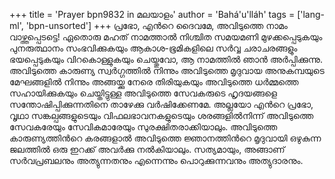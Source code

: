 +++
title = 'Prayer bpn9832 in മലയാളം'
author = 'Bahá'u'lláh'
tags = ['lang-ml', 'bpn-unsorted']
+++
പ്രഭോ, എന്‍റെ ദൈവമേ, അവിടുത്തെ നാമം  വാഴ്ത്തപ്പെടട്ടെ! ഏതൊരു മഹത് നാമത്താല്‍ നിശ്ചിത സമയമണി മുഴക്കപ്പെടുകയും പുനരുത്ഥാനം സംഭവിക്കുകയും ആകാശ-ഭൂമികളിലെ സര്‍വ്വ ചരാചരങ്ങളും ഭയപ്പെടുകയും വിറകൊള്ളുകയും ചെയ്തുവോ, ആ നാമത്തില്‍ ഞാന്‍ അര്‍പ്പിക്കുന്നു. അവിടുത്തെ കാരുണ്യ സ്വര്‍ഗ്ഗത്തില്‍ നിന്നും അവിടുത്തെ മൃദുവായ അനുകമ്പയുടെ മേഘങ്ങളില്‍ നിന്നും അങ്ങയ്ക്കു നേരെ തിരിയുകയും അവിടുത്തെ ധര്‍മ്മത്തെ സഹായിക്കുകയും ചെയ്തിട്ടുള്ള അവിടുത്തെ സേവകരുടെ ഹൃദയങ്ങളെ സന്തോഷിപ്പിക്കുന്നതിനെ താഴേക്കു വര്‍ഷിക്കേണമേ. 
അല്ലയോ എന്‍റെ പ്രഭോ, വൃഥാ സങ്കല്പങ്ങളുടെയും വിഫലഭാവനകളുടെയും ശരങ്ങളില്‍നിന്ന് അവിടുത്തെ സേവകരേയും സേവികമാരേയും സുരക്ഷിതരാക്കിയാലും. അവിടുത്തെ കാരുണ്യത്തിന്‍റെ കരങ്ങളാല്‍ അവിടുത്തെ ജ്ഞാനത്തിന്‍റെ മൃദുവായി ഒഴുകുന്ന ജലത്തില്‍ ഒരു ഇറക്ക് അവര്‍ക്കു നല്‍കിയാലും.
സത്യമായും, അങ്ങാണ് സര്‍വപ്രബലനും അത്യുന്നതനും എന്നെന്നും പൊറുക്കുന്നവനും അത്യുദാരനും.
